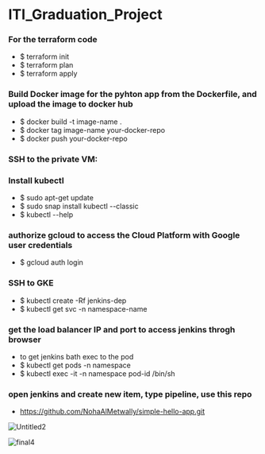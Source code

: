 # ITI_Graduation_Project

### For the terraform code
  * $ terraform init
  * $ terraform plan
  * $ terraform apply

### Build Docker image for the pyhton app from the Dockerfile, and upload the image to docker hub
  * $ docker build -t image-name .
  * $ docker tag image-name your-docker-repo
  * $ docker push your-docker-repo

### SSH to the private VM:

### Install kubectl
  * $ sudo apt-get update
  * $ sudo snap install kubectl --classic
  * $ kubectl --help

### authorize gcloud to access the Cloud Platform with Google user credentials
  * $ gcloud auth login

### SSH to GKE
  * $ kubectl create -Rf jenkins-dep
  * $ kubectl get svc -n namespace-name

### get the load balancer IP and port to access jenkins throgh browser 
  * to get jenkins bath exec to the pod
  * $ kubectl get pods -n namespace
  * $ kubectl exec -it -n namespace pod-id /bin/sh
  
### open jenkins and create new item, type pipeline, use this repo 
* https://github.com/NohaAlMetwally/simple-hello-app.git

![Untitled2](https://user-images.githubusercontent.com/13887135/182382072-d7ee3d65-bc35-4530-8b92-8385007a1b3a.png)

![final4](https://user-images.githubusercontent.com/13887135/182176525-1d7f302f-26f4-452d-ab70-9732cfb0c47e.png)


  
  


